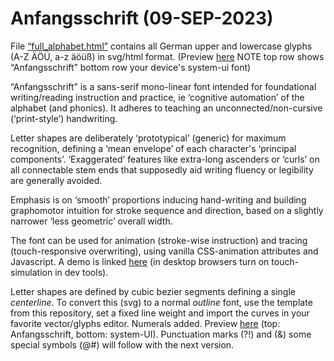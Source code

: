 # Anfangsschrift (09-SEP-2023)
File <a href="https://github.com/eieye/anfangsschrift/blob/main/full_alphabet.html">&ldquo;full_alphabet.html&rdquo;</a> contains all German upper and lowercase glyphs (A-Z ÄÖÜ, a-z äöüß) in svg/html format.
(Preview <a href="https://www.jenskreitmeyer.de/alpha/ANFANGSSCHRIFT/full_alphabet.html" target="_blank">here</a> NOTE top row shows &ldquo;Anfangsschrift&rdquo; bottom row your device's system-ui font)

&ldquo;Anfangsschrift&rdquo; is a sans-serif mono-linear font intended for foundational writing/reading instruction and practice, ie &lsquo;cognitive automation&rsquo; of the alphabet (and phonics). It adheres to teaching an unconnected/non-cursive (&lsquo;print-style&rsquo;) handwriting.

Letter shapes are deliberately &lsquo;prototypical&rsquo; (generic) for maximum recognition, defining a &lsquo;mean envelope&rsquo; of each character's &lsquo;principal components&rsquo;. &lsquo;Exaggerated&rsquo; features like extra-long ascenders or &lsquo;curls&rsquo; on all connectable stem ends that supposedly aid writing fluency or legibility are generally avoided. 

Emphasis is on &lsquo;smooth&rsquo; proportions inducing hand-writing and building graphomotor intuition for stroke sequence and direction, based on a slightly narrower &lsquo;less geometric&rsquo; overall width.

The font can be used for animation (stroke-wise instruction) and tracing (touch-responsive overwriting), using vanilla CSS-animation attributes and Javascript. A demo is linked <a href="https://www.jenskreitmeyer.de/alpha/beta/ANIMATION_MOBILE/loadglyphs.html">here</a> (in desktop browsers turn on touch-simulation in dev tools).

Letter shapes are defined by cubic bezier segments defining a single *centerline*. To convert this (svg) to a normal *outline* font, use the template from this repository, set a fixed line weight and import the curves in your favorite vector/glyphs editor.
Numerals added. Preview <a href="https://www.jenskreitmeyer.de/alpha/ANFANGSSCHRIFT/numerals.html" target="_blank">here</a> (top: Anfangsschrift, bottom: system-UI). Punctuation marks (?!) and (&) some special symbols (@#) will follow with the next version.


